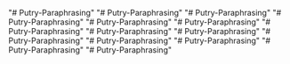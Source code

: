 "# Putry-Paraphrasing" 
"# Putry-Paraphrasing" 
"# Putry-Paraphrasing" 
"# Putry-Paraphrasing" 
"# Putry-Paraphrasing" 
"# Putry-Paraphrasing" 
"# Putry-Paraphrasing" 
"# Putry-Paraphrasing" 
"# Putry-Paraphrasing" 
"# Putry-Paraphrasing" 
"# Putry-Paraphrasing" 
"# Putry-Paraphrasing" 
"# Putry-Paraphrasing" 
"# Putry-Paraphrasing" 

